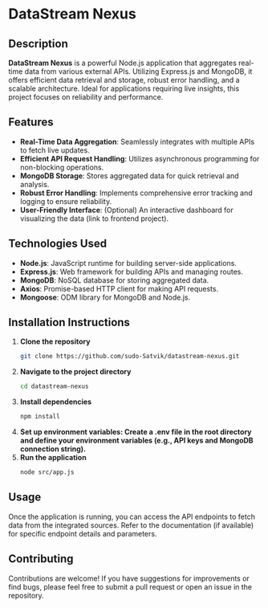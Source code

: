 # DataStream Nexus

## Description
**DataStream Nexus** is a powerful Node.js application that aggregates real-time data from various external APIs. Utilizing Express.js and MongoDB, it offers efficient data retrieval and storage, robust error handling, and a scalable architecture. Ideal for applications requiring live insights, this project focuses on reliability and performance.

## Features
- **Real-Time Data Aggregation**: Seamlessly integrates with multiple APIs to fetch live updates.
- **Efficient API Request Handling**: Utilizes asynchronous programming for non-blocking operations.
- **MongoDB Storage**: Stores aggregated data for quick retrieval and analysis.
- **Robust Error Handling**: Implements comprehensive error tracking and logging to ensure reliability.
- **User-Friendly Interface**: (Optional) An interactive dashboard for visualizing the data (link to frontend project).

## Technologies Used
- **Node.js**: JavaScript runtime for building server-side applications.
- **Express.js**: Web framework for building APIs and managing routes.
- **MongoDB**: NoSQL database for storing aggregated data.
- **Axios**: Promise-based HTTP client for making API requests.
- **Mongoose**: ODM library for MongoDB and Node.js.

## Installation Instructions
1. **Clone the repository**
   ```bash
   git clone https://github.com/sudo-Satvik/datastream-nexus.git
2. **Navigate to the project directory**
   ```bash
   cd datastream-nexus
3. **Install dependencies**
   ```bash
   npm install
4. **Set up environment variables: Create a .env file in the root directory and define your environment variables (e.g., API keys and MongoDB connection string).**
5. **Run the application**
   ```bash
   node src/app.js

## Usage
Once the application is running, you can access the API endpoints to fetch data from the integrated sources. Refer to the documentation (if available) for specific endpoint details and parameters.

## Contributing
Contributions are welcome! If you have suggestions for improvements or find bugs, please feel free to submit a pull request or open an issue in the repository.
